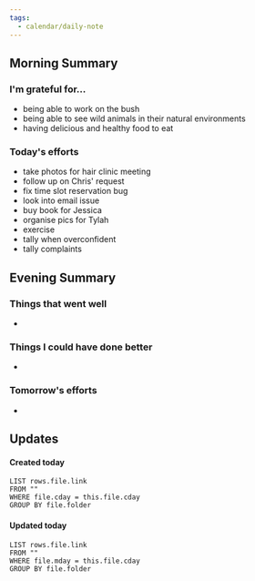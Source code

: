 ```yaml
---
tags:
  - calendar/daily-note
---
```


## Morning Summary

### I'm grateful for...

- being able to work on the bush
- being able to see wild animals in their natural environments
- having delicious and healthy food to eat

### Today's efforts

- take photos for hair clinic meeting
- follow up on Chris' request 
- fix time slot reservation bug 
- look into email issue
- buy book for Jessica
- organise pics for Tylah
- exercise 
- tally when overconfident
- tally complaints

## Evening Summary

### Things that went well

-

### Things I could have done better

-

### Tomorrow's efforts

-

## Updates

#### Created today

```dataview
LIST rows.file.link
FROM ""
WHERE file.cday = this.file.cday
GROUP BY file.folder
```

#### Updated today

```dataview
LIST rows.file.link
FROM ""
WHERE file.mday = this.file.cday
GROUP BY file.folder
```
